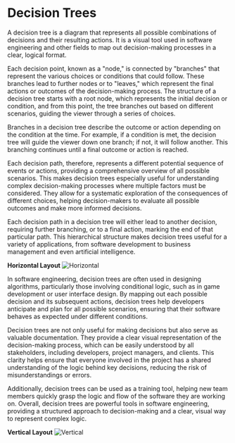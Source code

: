 # **Decision Trees**

A decision tree is a diagram that represents all possible combinations of decisions and their resulting actions. It is a visual tool used in software engineering and other fields to map out decision-making processes in a clear, logical format.

Each decision point, known as a "node," is connected by "branches" that represent the various choices or conditions that could follow. These branches lead to further nodes or to "leaves," which represent the final actions or outcomes of the decision-making process. The structure of a decision tree starts with a root node, which represents the initial decision or condition, and from this point, the tree branches out based on different scenarios, guiding the viewer through a series of choices.

Branches in a decision tree describe the outcome or action depending on the condition at the time. For example, if a condition is met, the decision tree will guide the viewer down one branch; if not, it will follow another. This branching continues until a final outcome or action is reached.

Each decision path, therefore, represents a different potential sequence of events or actions, providing a comprehensive overview of all possible scenarios. This makes decision trees especially useful for understanding complex decision-making processes where multiple factors must be considered. They allow for a systematic exploration of the consequences of different choices, helping decision-makers to evaluate all possible outcomes and make more informed decisions.

Each decision path in a decision tree will either lead to another decision, requiring further branching, or to a final action, marking the end of that particular path. This hierarchical structure makes decision trees useful for a variety of applications, from software development to business management and even artificial intelligence.

**Horizontal Layout**
![Horizontal](/Tier%207%20-%20Software%20Engineering/Unit%201%20-%20Python%20Essentials/Software%20Development%20and%20Management/Charts%20and%20Algorithms/Decision%20Trees/Images/horizontal.avif)

In software engineering, decision trees are often used in designing algorithms, particularly those involving conditional logic, such as in game development or user interface design. By mapping out each possible decision and its subsequent actions, decision trees help developers anticipate and plan for all possible scenarios, ensuring that their software behaves as expected under different conditions.

Decision trees are not only useful for making decisions but also serve as valuable documentation. They provide a clear visual representation of the decision-making process, which can be easily understood by all stakeholders, including developers, project managers, and clients. This clarity helps ensure that everyone involved in the project has a shared understanding of the logic behind key decisions, reducing the risk of misunderstandings or errors.

Additionally, decision trees can be used as a training tool, helping new team members quickly grasp the logic and flow of the software they are working on. Overall, decision trees are powerful tools in software engineering, providing a structured approach to decision-making and a clear, visual way to represent complex logic.

**Vertical Layout**
![Vertical](/Tier%207%20-%20Software%20Engineering/Unit%201%20-%20Python%20Essentials/Software%20Development%20and%20Management/Charts%20and%20Algorithms/Decision%20Trees/Images/vertical.avif)